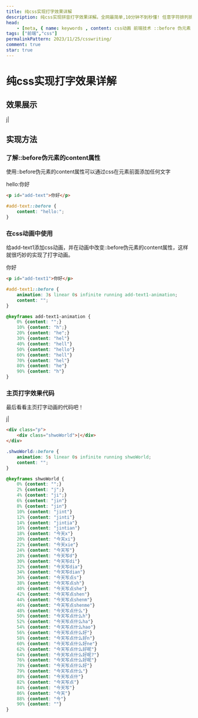 ```yaml
---
title: 纯css实现打字效果详解
description: 纯css实现拼音打字效果详解。全网最简单,10分钟不到秒懂! 任意字符排列排列组合。
head: 
    - [meta, { name: keywords , content: css动画 前端技术 ::before 伪元素 }]
tags: ["前端","css"]
permalinkPattern: 2023/11/25/csswriting/
comment: true
star: true
---
```



# 纯css实现打字效果详解

## 效果展示

<Demo>
    <div class="p">
        <div class="shwoWorld">|</div>
    </div>
</Demo>

<style scoped>
.shwoWorld::before {
    animation: 5s linear 0s infinite running shwoWorld;
    content: "";
}

@keyframes shwoWorld {
    0% {content: "";}
    2% {content: "j";}
    4% {content: "ji";}
    6% {content: "jin"}
    8% {content: "jin"}
    10% {content: "jint"}
    12% {content: "jinti"}
    14% {content: "jintia"}
    16% {content: "jintian"}
    18% {content: "今天x"}
    20% {content: "今天xi"}
    22% {content: "今天xie"}
    24% {content: "今天写"}
    28% {content: "今天写d"}
    30% {content: "今天写di"}
    32% {content: "今天写dia"}
    34% {content: "今天写dian"}
    36% {content: "今天写点s"}
    38% {content: "今天写点sh"}
    40% {content: "今天写点she"}
    42% {content: "今天写点shen"}
    44% {content: "今天写点shenm"}
    46% {content: "今天写点shenme"}
    48% {content: "今天写点什么"}
    50% {content: "今天写点什么h"}
    52% {content: "今天写点什么ha"}
    54% {content: "今天写点什么hao"}
    56% {content: "今天写点什么好"}
    58% {content: "今天写点什么好n"}
    60% {content: "今天写点什么好ne"}
    62% {content: "今天写点什么好呢"}
    64% {content: "今天写点什么好呢?"}
    76% {content: "今天写点什么好呢"}
    78% {content: "今天写点什么好"}
    79% {content: "今天写点什么"}
    80% {content: "今天写点什"}
    82% {content: "今天写点"}
    84% {content: "今天写"}
    86% {content: "今天"}
    88% {content: "今"}
    90% {content: ""}
}
</style>

## 实现方法


### 了解::before伪元素的content属性

使用::before伪元素的content属性可以通过css在元素前面添加任何文字

<Demo>
<p id="add-text" style="margin: 0;">你好</p>
</Demo>

<style scoped>
#add-text::before {
    content: "hello:";
}
</style>

``` html
<p id="add-text">你好</p>
```
``` css
#add-text::before {
    content: "hello:";
}
```



### 在css动画中使用

给add-text1添加css动画，并在动画中改变::before伪元素的content属性，这样就很巧妙的实现了打字动画。

<Demo>
<p id="add-text1" style="margin: 0;">你好</p>
</Demo>

<style scoped>
#add-text1::before {
    animation: 3s linear 0s infinite running add-text1-animation;
    content: "";
}

@keyframes add-text1-animation {
    0% {content: "";}
    10% {content: "h";}
    20% {content: "he";}
    30% {content: "hel"}
    40% {content: "hell"}
    50% {content: "hello"}
    60% {content: "hell"}
    70% {content: "hel"}
    80% {content: "he"}
    90% {content: "h"}
}
</style>

``` html
<p id="add-text1">你好</p>
```
``` css
#add-text1::before {
    animation: 3s linear 0s infinite running add-text1-animation;
    content: "";
}

@keyframes add-text1-animation {
    0% {content: "";}
    10% {content: "h";}
    20% {content: "he";}
    30% {content: "hel"}
    40% {content: "hell"}
    50% {content: "hello"}
    60% {content: "hell"}
    70% {content: "hel"}
    80% {content: "he"}
    90% {content: "h"}
}
```


### 主页打字效果代码

最后看看主页打字动画的代码吧！

<Demo>
    <div class="p">
        <div class="shwoWorld">|</div>
    </div>
</Demo>

``` html
<div class="p">
    <div class="shwoWorld">|</div>
</div>
```
``` css
.shwoWorld::before {
    animation: 5s linear 0s infinite running shwoWorld;
    content: "";
}

@keyframes shwoWorld {
    0% {content: "";}
    2% {content: "j";}
    4% {content: "ji";}
    6% {content: "jin"}
    8% {content: "jin"}
    10% {content: "jint"}
    12% {content: "jinti"}
    14% {content: "jintia"}
    16% {content: "jintian"}
    18% {content: "今天x"}
    20% {content: "今天xi"}
    22% {content: "今天xie"}
    24% {content: "今天写"}
    28% {content: "今天写d"}
    30% {content: "今天写di"}
    32% {content: "今天写dia"}
    34% {content: "今天写dian"}
    36% {content: "今天写点s"}
    38% {content: "今天写点sh"}
    40% {content: "今天写点she"}
    42% {content: "今天写点shen"}
    44% {content: "今天写点shenm"}
    46% {content: "今天写点shenme"}
    48% {content: "今天写点什么"}
    50% {content: "今天写点什么h"}
    52% {content: "今天写点什么ha"}
    54% {content: "今天写点什么hao"}
    56% {content: "今天写点什么好"}
    58% {content: "今天写点什么好n"}
    60% {content: "今天写点什么好ne"}
    62% {content: "今天写点什么好呢"}
    64% {content: "今天写点什么好呢?"}
    76% {content: "今天写点什么好呢"}
    78% {content: "今天写点什么好"}
    79% {content: "今天写点什么"}
    80% {content: "今天写点什"}
    82% {content: "今天写点"}
    84% {content: "今天写"}
    86% {content: "今天"}
    88% {content: "今"}
    90% {content: ""}
}
```
